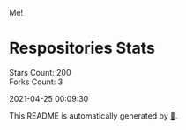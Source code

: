 Me!

# Respositories Stats
Stars Count: 200  
Forks Count: 3

2021-04-25 00:09:30  

This README is automatically generated by [🐰](https://github.com/rnitta/rnitta).
